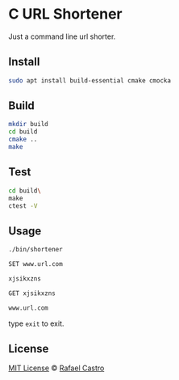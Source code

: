# C URL Shortener

Just a command line url shorter.

## Install

```sh
sudo apt install build-essential cmake cmocka
```

## Build

```sh
mkdir build
cd build
cmake ..
make
```

## Test

```sh
cd build\
make
ctest -V
```

## Usage

```sh
./bin/shortener

SET www.url.com

xjsikxzns

GET xjsikxzns

www.url.com

```

type `exit` to exit.

## License

[MIT License](LICENSE.md) © [Rafael Castro](https://twitter.com/rafaelc457ro)

